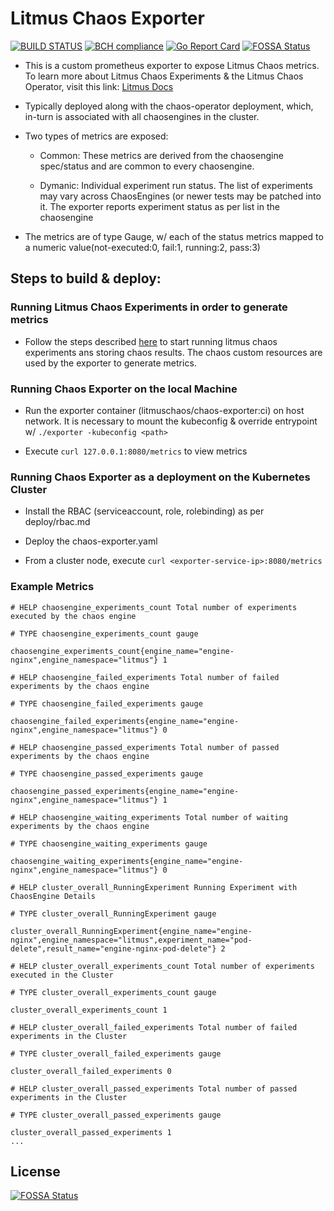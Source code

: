 # Litmus Chaos Exporter
[![BUILD STATUS](https://travis-ci.org/litmuschaos/chaos-exporter.svg?branch=master)](https://travis-ci.org/litmuschaos/chaos-exporter)
[![BCH compliance](https://bettercodehub.com/edge/badge/litmuschaos/chaos-exporter?branch=master)](https://bettercodehub.com/)
[![Go Report Card](https://goreportcard.com/badge/github.com/litmuschaos/chaos-exporter)](https://goreportcard.com/report/github.com/litmuschaos/chaos-exporter)
[![FOSSA Status](https://app.fossa.io/api/projects/git%2Bgithub.com%2Flitmuschaos%2Fchaos-exporter.svg?type=shield)](https://app.fossa.io/projects/git%2Bgithub.com%2Flitmuschaos%2Fchaos-exporter?ref=badge_shield)

- This is a custom prometheus exporter to expose Litmus Chaos metrics. 
  To learn more about Litmus Chaos Experiments & the Litmus Chaos Operator, 
  visit this link: [Litmus Docs](https://docs.litmuschaos.io/) 

- Typically deployed along with the chaos-operator deployment, which, 
  in-turn is associated with all chaosengines in the cluster.

- Two types of metrics are exposed: 

  - Common: These metrics are derived from the chaosengine spec/status and are common 
    to every chaosengine.

  - Dymanic: Individual experiment run status. The list of experiments may 
    vary across ChaosEngines (or newer tests may be patched into it. 
    The exporter reports experiment status as per list in the chaosengine

- The metrics are of type Gauge, w/ each of the status metrics mapped to a 
  numeric value(not-executed:0, fail:1, running:2, pass:3)

## Steps to build & deploy: 

### Running Litmus Chaos Experiments in order to generate metrics

- Follow the steps described [here](https://github.com/litmuschaos/chaos-operator/blob/master/deploy/README.md) 
  to start running litmus chaos experiments ans storing chaos results. The chaos custom resources are used by the 
  exporter to generate metrics. 
  
### Running Chaos Exporter on the local Machine 

- Run the exporter container (litmuschaos/chaos-exporter:ci) on host network. It is necessary to mount the kubeconfig
  & override entrypoint w/ `./exporter -kubeconfig <path>`

- Execute `curl 127.0.0.1:8080/metrics` to view metrics

### Running Chaos Exporter as a deployment on the Kubernetes Cluster

- Install the RBAC (serviceaccount, role, rolebinding) as per deploy/rbac.md

- Deploy the chaos-exporter.yaml 

- From a cluster node, execute `curl <exporter-service-ip>:8080/metrics` 

### Example Metrics

```
# HELP chaosengine_experiments_count Total number of experiments executed by the chaos engine

# TYPE chaosengine_experiments_count gauge

chaosengine_experiments_count{engine_name="engine-nginx",engine_namespace="litmus"} 1

# HELP chaosengine_failed_experiments Total number of failed experiments by the chaos engine

# TYPE chaosengine_failed_experiments gauge

chaosengine_failed_experiments{engine_name="engine-nginx",engine_namespace="litmus"} 0

# HELP chaosengine_passed_experiments Total number of passed experiments by the chaos engine

# TYPE chaosengine_passed_experiments gauge

chaosengine_passed_experiments{engine_name="engine-nginx",engine_namespace="litmus"} 1

# HELP chaosengine_waiting_experiments Total number of waiting experiments by the chaos engine

# TYPE chaosengine_waiting_experiments gauge

chaosengine_waiting_experiments{engine_name="engine-nginx",engine_namespace="litmus"} 0

# HELP cluster_overall_RunningExperiment Running Experiment with ChaosEngine Details

# TYPE cluster_overall_RunningExperiment gauge

cluster_overall_RunningExperiment{engine_name="engine-nginx",engine_namespace="litmus",experiment_name="pod-delete",result_name="engine-nginx-pod-delete"} 2

# HELP cluster_overall_experiments_count Total number of experiments executed in the Cluster

# TYPE cluster_overall_experiments_count gauge

cluster_overall_experiments_count 1

# HELP cluster_overall_failed_experiments Total number of failed experiments in the Cluster

# TYPE cluster_overall_failed_experiments gauge

cluster_overall_failed_experiments 0

# HELP cluster_overall_passed_experiments Total number of passed experiments in the Cluster

# TYPE cluster_overall_passed_experiments gauge

cluster_overall_passed_experiments 1
...
```


## License
[![FOSSA Status](https://app.fossa.io/api/projects/git%2Bgithub.com%2Flitmuschaos%2Fchaos-exporter.svg?type=large)](https://app.fossa.io/projects/git%2Bgithub.com%2Flitmuschaos%2Fchaos-exporter?ref=badge_large)
